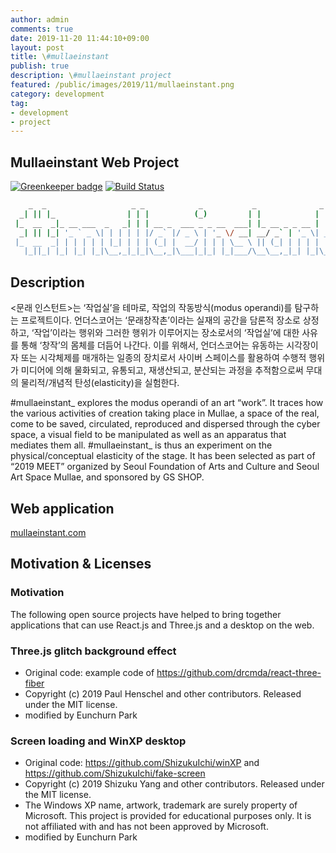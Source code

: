 ```yaml
---
author: admin
comments: true
date: 2019-11-20 11:44:10+09:00
layout: post
title: \#mullaeinstant
publish: true
description: \#mullaeinstant project
featured: /public/images/2019/11/mullaeinstant.png
category: development
tag:
- development
- project
---
```

## Mullaeinstant Web Project

[![Greenkeeper badge](https://badges.greenkeeper.io/eunchurn/mullae-instant.svg)](https://greenkeeper.io/) [![Build Status](https://travis-ci.org/eunchurn/mullae-instant.svg?branch=master)](https://travis-ci.org/eunchurn/mullae-instant)

```bash
    _  _                   _ _            _           _              _
  _| || |_                | | |          (_)         | |            | |  
 |_  __  _|_ __ ___  _   _| | | __ _  ___ _ _ __  ___| |_ __ _ _ __ | |_ 
  _| || |_| '_ ` _ \| | | | | |/ _` |/ _ \ | '_ \/ __| __/ _` | '_ \| __|
 |_  __  _| | | | | | |_| | | | (_| |  __/ | | | \__ \ || (_| | | | | |_ 
   |_||_| |_| |_| |_|\__,_|_|_|\__,_|\___|_|_| |_|___/\__\__,_|_| |_|\__|
```

## Description

\<문래 인스턴트\>는 ‘작업실’을 테마로, 작업의 작동방식(modus operandi)를 탐구하는 프로젝트이다. 언더스코어는 ‘문래창작촌’이라는 실재의 공간을 담론적 장소로 상정하고, ‘작업’이라는 행위와 그러한 행위가 이루어지는 장소로서의 ‘작업실’에 대한 사유를 통해 ‘창작’의 몸체를 더듬어 나간다. 이를 위해서, 언더스코어는 유동하는 시각장이자 또는 시각체제를 매개하는 일종의 장치로서 사이버 스페이스를 활용하여 수행적 행위가 미디어에 의해 물화되고, 유통되고, 재생산되고, 분산되는 과정을 추적함으로써 무대의 물리적/개념적 탄성(elasticity)을 실험한다.

\#mullaeinstant\_ explores the modus operandi of an art “work”. It traces how the various activities of creation taking place in Mullae, a space of the real, come to be saved, circulated, reproduced and dispersed through the cyber space, a visual field to be manipulated as well as an apparatus that mediates them all. #mullaeinstant_ is thus an experiment on the physical/conceptual elasticity of the stage. It has been selected as part of “2019 MEET” organized by Seoul Foundation of Arts and Culture and Seoul Art Space Mullae, and sponsored by GS SHOP.

## Web application

[mullaeinstant.com](https://mullaeinstant.com/)

## Motivation & Licenses

### Motivation

The following open source projects have helped to bring together applications that can use React.js and Three.js and a desktop on the web.

### Three.js glitch background effect

- Original code: example code of <https://github.com/drcmda/react-three-fiber>
- Copyright (c) 2019 Paul Henschel and other contributors. Released under the MIT license.
- modified by Eunchurn Park

### Screen loading and WinXP desktop

- Original code: <https://github.com/ShizukuIchi/winXP> and <https://github.com/ShizukuIchi/fake-screen>
- Copyright (c) 2019 Shizuku Yang and other contributors. Released under the MIT license.
- The Windows XP name, artwork, trademark are surely property of Microsoft. This project is provided for educational purposes only. It is not affiliated with and has not been approved by Microsoft.
- modified by Eunchurn Park
